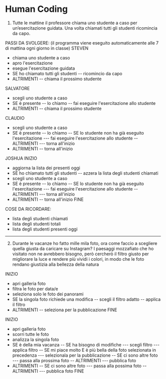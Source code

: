# Human Coding

1. Tutte le mattine il professore chiama uno studente a caso per un’esercitazione guidata. Una volta chiamati tutti gli studenti ricomincia da capo.

PASSI DA SVOLGERE: (il programma viene eseguito automaticamente alle 7 di mattina ogni giorno in classe)
STEVEN
- chiama uno studente a caso
- apro l'esercitazione
- esegue l'esercitazione guidata
- SE ho chiamato tutti gli studenti
-- ricomincio da capo
- ALTRIMENTI
-- chiama il prossimo studente

SALVATORE
- scegli uno studente a caso
- SE è presente
-- lo chiamo
-- fai eseguire l'esercitazione allo studente
- ALTRIMENTI
-- chiama il prossimo studente

CLAUDIO
- scegli uno studente a caso
- SE è presente
-- lo chiamo
-- SE lo studente non ha già eseguito l'esercitazione
--- fai eseguire l'esercitazione allo studente
-- ALTRIMENTI
--- torna all'inizio
- ALTRIMENTI
-- torna all'inizio

JOSHUA
INIZIO
- aggiorna la lista dei presenti oggi
- SE ho chiamato tutti gli studenti
-- azzera la lista degli studenti chiamati
- scegli uno studente a caso
- SE è presente
-- lo chiamo
-- SE lo studente non ha già eseguito l'esercitazione
--- fai eseguire l'esercitazione allo studente
-- ALTRIMENTI
--- torna all'inizio
- ALTRIMENTI
-- torna all'inizio
FINE

COSE DA RICORDARE:
- lista degli studenti chiamati
- lista degli studenti totali
- lista degli studenti presenti oggi

------------------------------------------------------------------------------------------------------------------

2. Durante le vacanze ho fatto mille mila foto, ora come faccio a scegliere quella giusta da caricare su Instagram? I paesaggi mozzafiato che ho visitato non ne avrebbero bisogno, però cercherò il filtro giusto per migliorare la luce e rendere più vividi i colori, in modo che le foto rendano giustizia alla bellezza della natura

INIZIO
- apri galleria foto
- filtra le foto per data/e
- seleziona solo le foto dei panorami
- SE la singola foto richiede una modifica
-- scegli il filtro adatto
-- applica il filtro
- ALTRIMENTI
-- seleziona per la pubblicazione
FINE

INIZIO
- apri galleria foto
- scorri tutte le foto
- analizza la singola foto
- SE è della mia vacanza
-- SE ha bisogno di modifiche
--- scegli filtro
--- applica filtro
-- SE mi piace molto E è più bella della foto selezionata in precedenza
--- selezionala per la pubblicazione
-- SE ci sono altre foto
--- passa alla prossima foto
-- ALTRIMENTI
--- pubblica foto
- ALTRIMENTI
-- SE ci sono altre foto
--- passa alla possima foto
-- ALTRIMENTI
--- pubblica foto
FINE